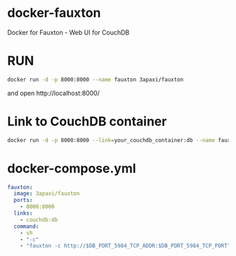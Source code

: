 # docker-fauxton
Docker for Fauxton - Web UI for CouchDB

# RUN
```bash
docker run -d -p 8000:8000 --name fauxton 3apaxi/fauxton
```
and open http://localhost:8000/

# Link to CouchDB container
```bash
docker run -d -p 8000:8000 --link=your_couchdb_container:db --name fauxton 3apaxi/fauxton sh -c 'fauxton -c http://$DB_PORT_5984_TCP_ADDR:$DB_PORT_5984_TCP_PORT'
```

# docker-compose.yml
```yml
fauxton:
  image: 3apaxi/fauxton
  ports:
    - 8000:8000
  links:
    - couchdb:db
  command:
    - sh
    - "-c"
    - "fauxton -c http://$DB_PORT_5984_TCP_ADDR:$DB_PORT_5984_TCP_PORT"
```
